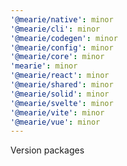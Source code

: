 ```yaml
---
'@mearie/native': minor
'@mearie/cli': minor
'@mearie/codegen': minor
'@mearie/config': minor
'@mearie/core': minor
'mearie': minor
'@mearie/react': minor
'@mearie/shared': minor
'@mearie/solid': minor
'@mearie/svelte': minor
'@mearie/vite': minor
'@mearie/vue': minor
---
```


Version packages
